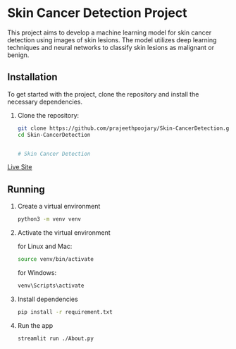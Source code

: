 # Skin Cancer Detection Project

This project aims to develop a machine learning model for skin cancer detection using images of skin lesions. The model utilizes deep
learning techniques and neural networks to classify skin lesions as malignant or benign.

## Installation
To get started with the project, clone the repository and install the necessary dependencies.

1. Clone the repository:
   ```bash
   git clone https://github.com/prajeethpoojary/Skin-CancerDetection.git
   cd Skin-CancerDetection


   # Skin Cancer Detection

[Live Site](https://skin-cancer-check.streamlit.app/)

## Running

1. Create a virtual environment

    ```bash
    python3 -m venv venv
    ```

1. Activate the virtual environment

    for Linux and Mac:

    ```bash
    source venv/bin/activate
    ```

    for Windows:

    ```bash
    venv\Scripts\activate
    ```

1. Install dependencies

    ```bash
    pip install -r requirement.txt
    ```

1. Run the app

    ```bash
    streamlit run ./About.py
    ```
